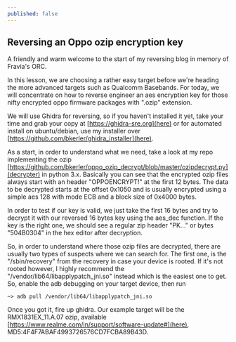 ```yaml
---
published: false
---
```

## Reversing an Oppo ozip encryption key

A friendly and warm welcome to the start of my reversing blog in memory of Fravia's ORC.

In this lesson, we are choosing a rather easy target before we're heading the more advanced targets such as Qualcomm Basebands. For today, we will concentrate on how to reverse engineer
an aes encryption key for those nifty encrypted oppo firmware packages with ".ozip" extension.

We will use Ghidra for reversing, so if you haven't installed it yet, take your time and grab your copy at [https://ghidra-sre.org](here) or for automated install on ubuntu/debian, use my installer over [https://github.com/bkerler/ghidra_installer](here).

As a start, in order to understand what we need, take a look at my repo implementing the ozip [https://github.com/bkerler/oppo_ozip_decrypt/blob/master/ozipdecrypt.py](decrypter) in python 3.x. Basically you can see that the encrypted ozip files always start with an header "OPPOENCRYPT!" at the first 12 bytes. The data to be decrypted starts at the offset 0x1050 and
is usually encrypted using a simple aes 128 with mode ECB and a block size of 0x4000 bytes.

In order to test if our key is valid, we just take the first 16 bytes and try to decrypt it with our reversed 16 bytes key using the aes_dec function. If the key is the right one, we should see a regular zip header "PK..." or bytes "504B0304" in the hex editor after decryption.

So, in order to understand where those ozip files are decrypted, there are usually two types of suspects where we can
search for. The first one, is the "/sbin/recovery" from the recovery in case your device is rooted. If it's not rooted however, I highly recommend the "/vendor/lib64/libapplypatch_jni.so" instead which is the easiest one to get. So, enable the adb debugging on your target device, then run 

```
~> adb pull /vendor/lib64/libapplypatch_jni.so
```

Once you got it, fire up ghidra. Our example target will be the RMX1831EX_11.A.07 ozip, available [https://www.realme.com/in/support/software-update#](here), MD5:4F4F7ABAF4993726576CD7FCBA89B43D.

